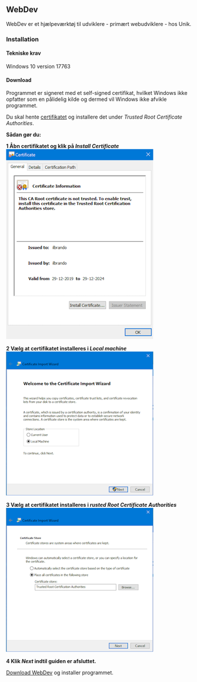 ## WebDev
WebDev er et hjælpeværktøj til udviklere - primært webudviklere - hos Unik.

### Installation

#### Tekniske krav
Windows 10 version 17763

#### Download
Programmet er signeret med et self-signed certifikat, hvilket Windows ikke opfatter som 
en pålidelig kilde og dermed vil Windows ikke afvikle programmet.

Du skal hente [certifikatet](../ilbrando.cer) og installere det under
*Trusted Root Certificate Authorities*.

**Sådan gør du:**

**1 Åbn certifikatet og klik på *Install Certificate***
![install 1](install-01.png)

**2 Vælg at certifikatet installeres i *Local machine***
![install 1](install-02.png)

**3 Vælg at certifikatet installeres i *rusted Root Certificate Authorities***
![install 1](install-03.png)

**4 Klik *Next* indtil guiden er afsluttet.**

[Download WebDev](https://ilbrando.blob.core.windows.net/webdev/WebDev.msix) og installer programmet.